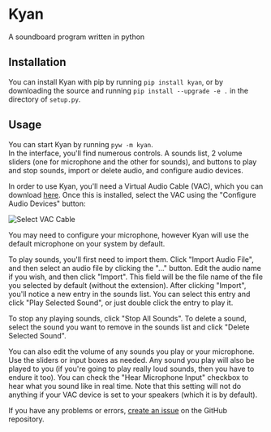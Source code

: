 # Kyan
A soundboard program written in python

## Installation
You can install Kyan with pip by running `pip install kyan`, or by downloading the source and running `pip install --upgrade -e .` in the directory of `setup.py`.

## Usage
You can start Kyan by running `pyw -m kyan`.<br>
In the interface, you'll find numerous controls. A sounds list, 2 volume sliders (one for microphone and the other for sounds), and buttons to play and stop sounds, import or delete audio, and configure audio devices.

In order to use Kyan, you'll need a Virtual Audio Cable (VAC), which you can download [here](https://vb-audio.com/Cable/). Once this is installed, select the VAC using the "Configure Audio Devices" button:

![Select VAC Cable](https://i.imgur.com/XZ5LxLY.png)

You may need to configure your microphone, however Kyan will use the default microphone on your system by default.

To play sounds, you'll first need to import them. Click "Import Audio File", and then select an audio file by clicking the "..." button. Edit the audio name if you wish, and then click "Import". This field will be the file name of the file you selected by default (without the extension). After clicking "Import", you'll notice a new entry in the sounds list. You can select this entry and click "Play Selected Sound", or just double click the entry to play it. 

To stop any playing sounds, click "Stop All Sounds". To delete a sound, select the sound you want to remove in the sounds list and click "Delete Selected Sound". 

You can also edit the volume of any sounds you play or your microphone. Use the sliders or input boxes as needed. Any sound you play will also be played to you (if you're going to play really loud sounds, then you have to endure it too). You can check the "Hear Microphone Input" checkbox to hear what you sound like in real time. Note that this setting will not do anything if your VAC device is set to your speakers (which it is by default).

If you have any problems or errors, [create an issue](https://github.com/DoubleF3lix/Kyan/issues) on the GitHub repository.
